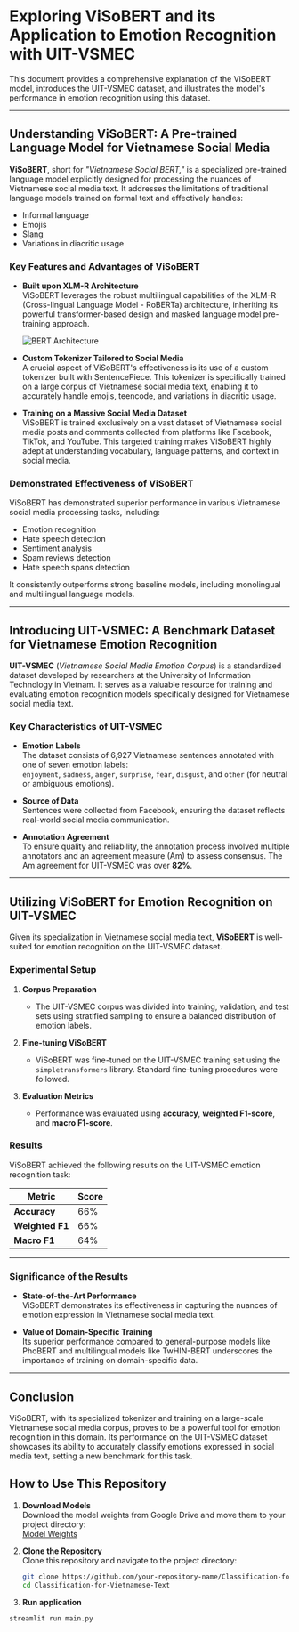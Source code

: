 # Exploring ViSoBERT and its Application to Emotion Recognition with UIT-VSMEC

This document provides a comprehensive explanation of the ViSoBERT model, introduces the UIT-VSMEC dataset, and illustrates the model's performance in emotion recognition using this dataset.

---

## Understanding ViSoBERT: A Pre-trained Language Model for Vietnamese Social Media

**ViSoBERT**, short for *"Vietnamese Social BERT,"* is a specialized pre-trained language model explicitly designed for processing the nuances of Vietnamese social media text. It addresses the limitations of traditional language models trained on formal text and effectively handles:

- Informal language
- Emojis
- Slang
- Variations in diacritic usage

### Key Features and Advantages of ViSoBERT

- **Built upon XLM-R Architecture**  
  ViSoBERT leverages the robust multilingual capabilities of the XLM-R (Cross-lingual Language Model - RoBERTa) architecture, inheriting its powerful transformer-based design and masked language model pre-training approach.

  ![BERT Architecture](https://lamarr-institute.org/wp-content/uploads/BERT_EN.png "BERT Architecture")


- **Custom Tokenizer Tailored to Social Media**  
  A crucial aspect of ViSoBERT's effectiveness is its use of a custom tokenizer built with SentencePiece. This tokenizer is specifically trained on a large corpus of Vietnamese social media text, enabling it to accurately handle emojis, teencode, and variations in diacritic usage.

- **Training on a Massive Social Media Dataset**  
  ViSoBERT is trained exclusively on a vast dataset of Vietnamese social media posts and comments collected from platforms like Facebook, TikTok, and YouTube. This targeted training makes ViSoBERT highly adept at understanding vocabulary, language patterns, and context in social media.

### Demonstrated Effectiveness of ViSoBERT

ViSoBERT has demonstrated superior performance in various Vietnamese social media processing tasks, including:

- Emotion recognition
- Hate speech detection
- Sentiment analysis
- Spam reviews detection
- Hate speech spans detection

It consistently outperforms strong baseline models, including monolingual and multilingual language models.

---

## Introducing UIT-VSMEC: A Benchmark Dataset for Vietnamese Emotion Recognition

**UIT-VSMEC** (*Vietnamese Social Media Emotion Corpus*) is a standardized dataset developed by researchers at the University of Information Technology in Vietnam. It serves as a valuable resource for training and evaluating emotion recognition models specifically designed for Vietnamese social media text.

### Key Characteristics of UIT-VSMEC

- **Emotion Labels**  
  The dataset consists of 6,927 Vietnamese sentences annotated with one of seven emotion labels:  
  `enjoyment`, `sadness`, `anger`, `surprise`, `fear`, `disgust`, and `other` (for neutral or ambiguous emotions).

- **Source of Data**  
  Sentences were collected from Facebook, ensuring the dataset reflects real-world social media communication.

- **Annotation Agreement**  
  To ensure quality and reliability, the annotation process involved multiple annotators and an agreement measure (Am) to assess consensus. The Am agreement for UIT-VSMEC was over **82%**.

---

## Utilizing ViSoBERT for Emotion Recognition on UIT-VSMEC

Given its specialization in Vietnamese social media text, **ViSoBERT** is well-suited for emotion recognition on the UIT-VSMEC dataset.

### Experimental Setup

1. **Corpus Preparation**  
   - The UIT-VSMEC corpus was divided into training, validation, and test sets using stratified sampling to ensure a balanced distribution of emotion labels.

2. **Fine-tuning ViSoBERT**  
   - ViSoBERT was fine-tuned on the UIT-VSMEC training set using the `simpletransformers` library. Standard fine-tuning procedures were followed.

3. **Evaluation Metrics**  
   - Performance was evaluated using **accuracy**, **weighted F1-score**, and **macro F1-score**.

### Results

ViSoBERT achieved the following results on the UIT-VSMEC emotion recognition task:

| Metric          | Score   |
|------------------|---------|
| **Accuracy**     | 66% |
| **Weighted F1**  | 66% |
| **Macro F1**     | 64% |

---

### Significance of the Results

- **State-of-the-Art Performance**  
  ViSoBERT demonstrates its effectiveness in capturing the nuances of emotion expression in Vietnamese social media text.

- **Value of Domain-Specific Training**  
  Its superior performance compared to general-purpose models like PhoBERT and multilingual models like TwHIN-BERT underscores the importance of training on domain-specific data.

---

## Conclusion

ViSoBERT, with its specialized tokenizer and training on a large-scale Vietnamese social media corpus, proves to be a powerful tool for emotion recognition in this domain. Its performance on the UIT-VSMEC dataset showcases its ability to accurately classify emotions expressed in social media text, setting a new benchmark for this task.

## How to Use This Repository

1. **Download Models**  
   Download the model weights from Google Drive and move them to your project directory:  
   [Model Weights](https://drive.google.com/drive/folders/1aoaLvEJSlU6hr2F-bB6ls085CATnckKb)

2. **Clone the Repository**  
   Clone this repository and navigate to the project directory:
   ```bash
   git clone https://github.com/your-repository-name/Classification-for-Vietnamese-Text.git
   cd Classification-for-Vietnamese-Text
3. **Run application**
```bash
streamlit run main.py